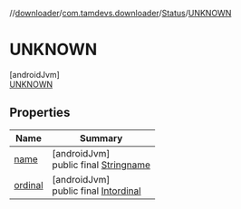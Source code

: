 //[downloader](../../../../index.md)/[com.tamdevs.downloader](../../index.md)/[Status](../index.md)/[UNKNOWN](index.md)

# UNKNOWN

[androidJvm]\
[UNKNOWN](index.md)

## Properties

| Name | Summary |
|---|---|
| [name](index.md#-372974862%2FProperties%2F1725225430) | [androidJvm]<br>public final [String](https://kotlinlang.org/api/latest/jvm/stdlib/kotlin/-string/index.html)[name](index.md#-372974862%2FProperties%2F1725225430) |
| [ordinal](index.md#-739389684%2FProperties%2F1725225430) | [androidJvm]<br>public final [Int](https://kotlinlang.org/api/latest/jvm/stdlib/kotlin/-int/index.html)[ordinal](index.md#-739389684%2FProperties%2F1725225430) |
